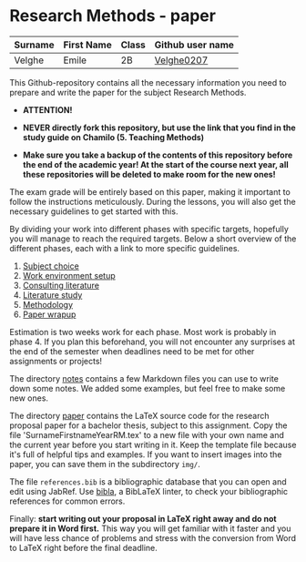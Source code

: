 # Research Methods - paper

| Surname      | First Name | Class     | Github user name                        |
| :----------- | :--------- | :-------- | :-------------------------------------- |
| Velghe     | Emile | 2B     | [Velghe0207](https://github.com/Velghe0207) |

This Github-repository contains all the necessary information you need to prepare and write the paper for the subject Research Methods.

- **ATTENTION!**

- **NEVER directly fork this repository, but use the link that you find in the study guide on Chamilo (5. Teaching Methods)**
- **Make sure you take a backup of the contents of this repository before the end of the academic year! At the start of the course next year, all these repositories will be deleted to make room for the new ones!**

The exam grade will be entirely based on this paper, making it important to follow the instructions meticulously. During the lessons, you will also get the necessary guidelines to get started with this.

By dividing your work into different phases with specific targets, hopefully you will manage to reach the required targets. Below a short overview of the different phases, each with a link to more specific guidelines.

1. [Subject choice](instructions/1-subject.md)
2. [Work environment setup](instructions/2-environment.md)
3. [Consulting literature](instructions/3-literature.md)
4. [Literature study](instructions/4-bibliography.md)
5. [Methodology](instructions/5-methodology.md)
6. [Paper wrapup](instructions/6-final.md)

Estimation is two weeks work for each phase. Most work is probably in phase 4. If you plan this beforehand, you will not encounter any surprises at the end of the semester when deadlines need to be met for other assignments or projects!

The directory [notes](notes/) contains a few Markdown files you can use to write down some notes. We added some examples, but feel free to make some new ones.

The directory [paper](paper/) contains the LaTeX source code for the research proposal paper for a bachelor thesis, subject to this assignment. Copy the file 'SurnameFirstnameYearRM.tex' to a new file with your own name and the current year before you start writing in it. Keep the template file because it's full of helpful tips and examples. If you want to insert images into the paper, you can save them in the subdirectory `img/`.

The file `references.bib` is a bibliographic database that you can open and edit using JabRef. Use [bibla](https://github.com/MrClassicT/bibla), a BibLaTeX linter, to check your bibliographic references for common errors.

Finally: **start writing out your proposal in LaTeX right away and do not prepare it in Word first.** This way you will get familiar with it faster and you will have less chance of problems and stress with the conversion from Word to LaTeX right before the final deadline.
